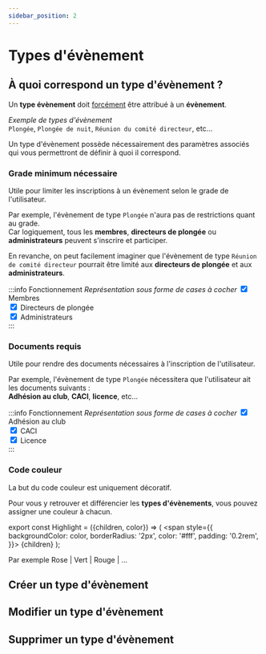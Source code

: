 ```yaml
---
sidebar_position: 2
---
```


# Types d'évènement

## À quoi correspond un type d'évènement ?

Un **type évènement** doit <u>forcément</u> être attribué à un **évènement**.

_Exemple de types d'évènement_<br/>
`Plongée`, `Plongée de nuit`, `Réunion du comité directeur`, etc...

Un type d'évènement possède nécessairement des paramètres associés qui vous permettront de définir à quoi il correspond.

### Grade minimum nécessaire

Utile pour limiter les inscriptions à un évènement selon le grade de l'utilisateur.

Par exemple, l'évènement de type `Plongée` n'aura pas de restrictions quant au grade.<br/>
Car logiquement, tous les **membres**, **directeurs de plongée** ou **administrateurs** peuvent s'inscrire et participer.

En revanche, on peut facilement imaginer que l'évènement de type `Réunion de comité directeur` pourrait être limité aux **directeurs de plongée** et aux **administrateurs**.

:::info Fonctionnement
_Représentation sous forme de cases à cocher_
<input type="checkbox" checked /> Membres<br/>
<input type="checkbox" checked /> Directeurs de plongée<br/>
<input type="checkbox" checked /> Administrateurs<br/>
:::

### Documents requis

Utile pour rendre des documents nécessaires à l'inscription de l'utilisateur.

Par exemple, l'évènement de type `Plongée` nécessitera que l'utilisateur ait les documents suivants :<br/>
**Adhésion au club**, **CACI**, **licence**, etc...

:::info Fonctionnement
_Représentation sous forme de cases à cocher_
<input type="checkbox" checked /> Adhésion au club<br/>
<input type="checkbox" checked /> CACI<br/>
<input type="checkbox" checked /> Licence<br/>
:::

### Code couleur 

La but du code couleur est uniquement décoratif.

Pour vous y retrouver et différencier les **types d'évènements**, vous pouvez assigner une couleur à chacun.<br/>

export const Highlight = ({children, color}) => (
    <span
        style={{
            backgroundColor: color,
            borderRadius: '2px',
            color: '#fff',
            padding: '0.2rem',
        }}>
        {children}
    </span>
);

Par exemple <Highlight color="#a362ad">Rose</Highlight> | <Highlight color="#1e8c25">Vert</Highlight> | <Highlight color="#c41c30">Rouge</Highlight> | ...

## Créer un type d'évènement

## Modifier un type d'évènement

## Supprimer un type d'évènement